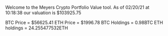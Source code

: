 Welcome to the Meyers Crypto Portfolio Value tool. 
As of 02/20/21 at 10:18:38 our valuation is $103925.75 

BTC Price = $56625.41
 ETH Price = $1996.78
BTC Holdings = 0.98BTC
 ETH holdings = 24.255477532ETH 
